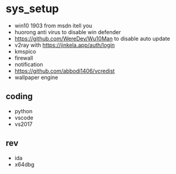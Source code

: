 # sys_setup
- win10 1903 from msdn itell you
- huorong anti virus to disable win defender
- https://github.com/WereDev/Wu10Man to disable auto update
- v2ray with https://jinkela.app/auth/login
- kmspico
- firewall
- notification
- https://github.com/abbodi1406/vcredist
- wallpaper engine
## coding
- python
- vscode
- vs2017
## rev
- ida
- x64dbg
  
